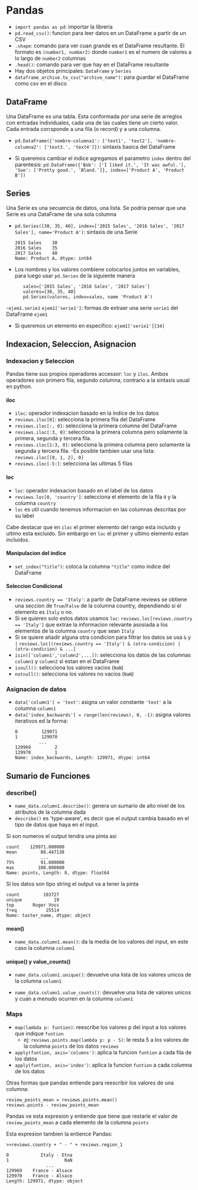# Pandas
- `import pandas as pd`: importar la libreria
- `pd.read_csv()`: funcion para leer datos en un DataFrame a partir de un CSV
- `.shape`: comando para ver cuan grande es el DataFrame resultante. El formato es `(number1, number2)`
  donde `number1` es el numero de valores a lo largo de `number2` columnas
- `.head()`: comando para ver que hay en el DataFrame resultante
- Hay dos objetos principales: `DataFrame` y `Series`
- `dataframe_archive.to_csv("archive_name")`: para guardar el DataFrame como csv en el disco
  
## DataFrame
Una DataFrame es una tabla. Esta conformada por una serie de arreglos con entradas individuales, cada una de las cuales tiene
un cierto valor. Cada entrada corrsponde a una fila (o record) y a una columna.
- `pd.DataFrame({'nombre-columna1': ['text1', 'text2'], 'nombre-columna2': ['text3.', 'text4']})`: sintaxis basica del DataFrame

- Si queremos cambiar el indice agregamos el parametro `index` dentro del parentesis:
`pd.DataFrame({'Bob': ['I liked it.', 'It was awful.'], 'Sue': ['Pretty good.', 'Bland.']}, index=['Product A', 'Product B'])`

## Series
Una Serie es una secuencia de datos, una lista. Se podria pensar que una Serie es una DataFrame de una sola columna

- `pd.Series([30, 35, 40], index=['2015 Sales', '2016 Sales', '2017 Sales'], name='Product A')`: sintaxis de una Serie
    ```
    2015 Sales    30
    2016 Sales    35
    2017 Sales    40
    Name: Product A, dtype: int64
    ```
- Los nombres y los valores combiene colocarlos juntos en variables, para luego usar `pd.Series` de la siguiente manera
  ```
     sales=['2015 Sales', '2016 Sales', '2017 Sales']
     valores=[30, 35, 40]
     pd.Series(valores, index=sales, name 'Product A')
    ```
-`ejem1.serie1` `ejem1['serie1']`: formas de extraer una serie `serie1` del DataFrame `ejem1`
  - Si queremos un elemento en especifico: `ejem1['serie1'][34]`

## Indexacion, Seleccion, Asignacion

### Indexacion y Seleccion

Pandas tiene sus propios operadores accessor: `loc` y `iloc`. Ambos operadores son primero fila, segundo columna, contrario
a la sintaxis usual en python.

#### iloc
- `iloc`: operador indexacion basado en la indice de los datos
- `reviews.iloc[0]`: selecciona la primera fila del DataFrame
- `reviews.iloc[:, 0]`: selecciona la primera columna del DataFrame
- `reviews.iloc[:3, 0]`: selecciona la primera columna pero solamente la primera, segunda y tercera fila.
- `reviews.iloc[1:3, 0]`: selecciona la primera columna pero solamente la segunda y tercera fila.
  -Es posible tambien usar una lista: `reviews.iloc[[0, 1, 2], 0]`
- `reviews.iloc[-5:]`: selecciona las ultimas 5 filas

#### loc
- `loc`: operador indexacion basado en el label de los datos
- `reviews.loc[0, 'country']`: selecciona el elemento de la fila `0` y la columna `country`
- `loc` es util cuando tenemos informacion en las columnas descritas por su label

Cabe destacar que en `iloc` el primer elemento del rango esta incluido y ultimo esta excluido. Sin embargo en `loc`
el primer y ultimo elemento estan incluidos.

#### Manipulacion del indice
- `set_index("title")`: coloca la columna `"title"` como indice del DataFrame

#### Seleccion Condicional
- `reviews.country == 'Italy'`: a partir de DataFrame reviews se obtiene una seccion de `True`/`False` de la columna country,
dependiendo si el elemento es `Italy` o no.
- Si se quieren solo estos datos usamos `loc`: `reviews.loc[reviews.country == 'Italy']` que extrae la informacion relevante
asosiada a los elementos de la columna `country` que sean `Italy`
- Si se quiere añadir alguna otra condicion para filtrar los datos se usa `&` y `|`
    `reviews.loc[(reviews.country == 'Italy') & (otra-condicion) | (otra-condicion) & ...]`
- `isin(['column1','column2',...])`: selecciona los datos de las columnas `column1` y `column2` si estan en el DataFrame
- `isnull()`: selecciona los valores vacios (`NaN`)
- `notnull()`: selecciona los valores no vacios (`NaN`)

### Asignacion de datos
- `data['column1'] = 'text'`: asigna un valor constante `'text'` a la columna `column1`
- `data['index_backwards'] = range(len(reviews), 0, -1)`: asigna valores iterativos ed la forma:
  ```
  0         129971
  1         129970
           ...  
  129969         2
  129970         1
  Name: index_backwards, Length: 129971, dtype: int64
  ```

## Sumario de Funciones

### describe()
- `name_data.column1.describe()`: genera un sumario de alto nivel de los atributos de la columna dada
- `describe()` es 'type-aware', es decir que el output cambia basado en el tipo de datos que haya en el input.

Si son numeros el output tendra una pinta asi
```
count    129971.000000
mean         88.447138
             ...      
75%          91.000000
max         100.000000
Name: points, Length: 8, dtype: float64
```
Si los datos son tipo string el output va a tener la pinta
```
count         103727
unique            19
top       Roger Voss
freq           25514
Name: taster_name, dtype: object
```

#### mean()
- `name_data.column1.mean()`: da la media de los valores del input, en este caso la columna `column1`

#### unique() y value_counts()
- `name_data.column1.unique()`: devuelve una lista de los valores unicos de la columna `column1`

- `name_data.column1.value_counts()`: devuelve una lista de valores unicos y cuan a menudo ocurren en la columna `column1`

### Maps
- `map(lambda p: funtion)`: reescribe los valores p del input a los valores que indique `funtion`
   - ej: `reviews.points.map(lambda p: p - 5)`: le resta 5 a los valores de la columna `points` de los datos `reviews`
- `apply(funtion, axis='columns')`: aplica la funcion `funtion` a cada fila de los datos
- `apply(funtion, axis='index')`: aplica la funcion `funtion` a cada columna de los datos

Otras formas que pandas entiende para reescribir los valores de una columna:

```
review_points_mean = reviews.points.mean()
reviews.points - review_points_mean
```
Pandas ve esta expresion y entiende que tiene que restarle el valor de `review_points_mean` a cada elemento de la columna `points`

Esta expresion tambien la entience Pandas:
```
>>reviews.country + " - " + reviews.region_1

0            Italy - Etna
1                     NaN
               ...       
129969    France - Alsace
129970    France - Alsace
Length: 129971, dtype: object
```

    






















